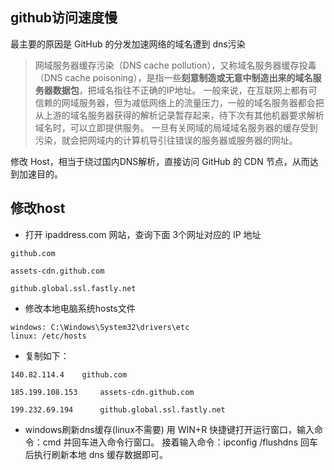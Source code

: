 ## github访问速度慢
最主要的原因是 GitHub 的分发加速网络的域名遭到 dns污染

> 网域服务器缓存污染（DNS cache pollution），又称域名服务器缓存投毒（DNS cache poisoning），是指一些**刻意制造或无意中制造出来的域名服务器数据包**，把域名指往不正确的IP地址。
一般来说，在互联网上都有可信赖的网域服务器，但为减低网络上的流量压力，一般的域名服务器都会把从上游的域名服务器获得的解析记录暂存起来，待下次有其他机器要求解析域名时，可以立即提供服务。
一旦有关网域的局域域名服务器的缓存受到污染，就会把网域内的计算机导引往错误的服务器或服务器的网址。

修改 Host，相当于绕过国内DNS解析，直接访问 GitHub 的 CDN 节点，从而达到加速目的。

## 修改host
- 打开 ipaddress.com 网站，查询下面 3个网址对应的 IP 地址
```
github.com

assets-cdn.github.com

github.global.ssl.fastly.net

```

- 修改本地电脑系统hosts文件
```
windows: C:\Windows\System32\drivers\etc
linux: /etc/hosts
```

- 复制如下：
```
140.82.114.4	github.com

185.199.108.153		assets-cdn.github.com

199.232.69.194		github.global.ssl.fastly.net
```

- windows刷新dns缓存(linux不需要)
用 WIN+R 快捷键打开运行窗口，输入命令：cmd 并回车进入命令行窗口。 
接着输入命令：ipconfig /flushdns 回车后执行刷新本地 dns 缓存数据即可。

